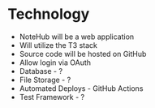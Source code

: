 # Technology

- NoteHub will be a web application
- Will utilize the T3 stack
- Source code will be hosted on GitHub
- Allow login via OAuth
- Database - ?
- File Storage - ?
- Automated Deploys - GitHub Actions
- Test Framework - ?
